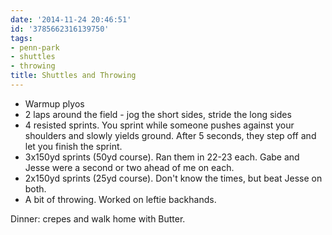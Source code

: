 ```yaml
---
date: '2014-11-24 20:46:51'
id: '3785662316139750'
tags:
- penn-park
- shuttles
- throwing
title: Shuttles and Throwing
---
```


- Warmup plyos
- 2 laps around the field - jog the short sides, stride the long sides
- 4 resisted sprints. You sprint while someone pushes against your shoulders and slowly yields ground. After 5 seconds, they step off and let you finish
  the sprint.
- 3x150yd sprints (50yd course). Ran them in 22-23 each. Gabe and Jesse were a second or two ahead of me on each.
- 2x150yd sprints (25yd course). Don't know the times, but beat Jesse on both.
- A bit of throwing. Worked on leftie backhands.

Dinner: crepes and walk home with Butter.
